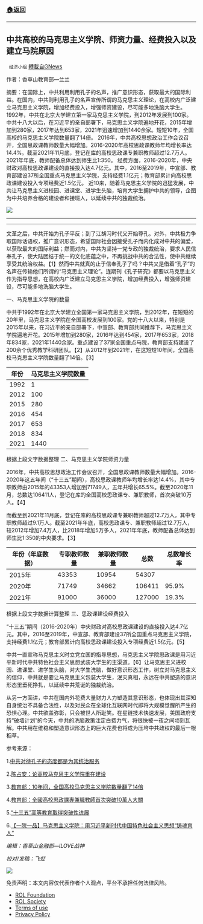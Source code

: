###  [:house:返回](README.md)
---


## 中共高校的马克思主义学院、师资力量、经费投入以及建立马院原因
` 经济小组` [轉載自GNews](https://gnews.org/zh-hans/2503200/)

作者：香草山教育部—兰兰
 
摘要：在国际上，中共利用利用孔子的名声，推广意识形态，获取最大的国际利益。在国内，中共则利用孔子的名声宣传所谓的马克思主义理论，在高校内广泛建立马克思主义学院，增加经费投入，增强师资建设，尽可能多地洗脑大学生。
1992年，中共在北京大学建立第一家马克思主义学院，到2012年发展到100家。中共十八大以后，在习近平的亲自部署下，马克思主义学院遍地开花，2015年增加到280家，2017年达到653家，2021年迅速增加到1440余家。短短10年，全国高校的马克思主义学院数量翻了14倍。
2016年，中共高校思想政治工作会议召开，全国思政课教师数量大幅增加。2016-2020年高校思政课教师年均增长率达14.4%。截至2021年11月底，登记在库的高校思政课专兼职教师超过12.7万人。2021年年底，教师配备总体达到师生比1:350。
经费方面，2016-2020年，中央财政对高校思政课建设的直接投入达4.7亿元。其中，2016至2019年，中宣部、教育部建设37所全国重点马克思主义学院，支持经费1.1亿元；教育部累计向高校思政课建设投入专项经费近1.5亿元。
近10来，随着马克思主义学院的迅猛发展，中共让马克思主义进校园、进课堂、进学生头脑，培育大学生拥护中共的领导，企图为中共培养合格的建设者和接班人，以延续中共的独裁统治。
 
![](https://assets.gnews.org/wp-content/uploads/2022/05/14E012F4BD9EB1E1CDAB8543CB8_812DC4E9_E6C9.jpeg)
 
* * *
 
* * *
 
文革之后，中共开始为孔子平反；到了江胡习时代又开始尊孔。对外，中共极力争取国际话语权，推广意识形态，希望国际社会因接受孔子而内化成对中共的偏爱，以获取最大的国际利益；然而对内，中共为坚持一党专政的独裁统治，要求人民信奉孔子，使大陆团结于统一的文化底蕴之中，不再挑战中共的合法性，使中共继续享受其统治权益。【1】然而中共就真的止于信奉孔子了吗？中共又是借着“孔子”的名声在传输他们所谓的“马克思主义理论”。连期刊《孔子研究》都要以马克思主义作为指导思想，在高校内广泛建立马克思主义学院，增加经费投入，增强师资建设，尽可能多地洗脑大学生。
 
一、马克思主义学院的数量
 
中共于1992年在北京大学建立全国第一家马克思主义学院，到2012年，在短短的20年里，马克思主义学院在全国高校发展到100家。党的十八大以来，特别是2015年以来，在习近平的亲自部署下，中宣部、教育部共同推荐下，马克思主义学院遍地开花。2015年增加到280家，2016年达到454家，2017年653家，2018年834家，2021年1440余家。重点建设了37家全国重点马院，教育部支持建设了200余个优秀教学科研团队。【2】从2012年到2021年，在这短短10年间，全国高校马克思主义学院数量翻了14倍。【3】

| 年份 | 马克思主义学院数量 |
| --- | --- |
| 1992 | 1 |
| 2012 | 100 |
| 2015 | 280 |
| 2016 | 454 |
| 2017 | 653 |
| 2018 | 834 |
| 2021 | 1440 |

根据上段文字数据整理 
二、马克思主义学院师资力量
 
2016年，中共高校思想政治工作会议召开，全国思政课教师数量大幅增加。2016-2020年这五年间（“十三五”期间），高校思政课教师年均增长率达14.4%，其中专职教师由2015年的43353人增加到71749人，五年共增长65.5%。截至2020年11月，总数达106411人，登记在库的全国高校思政课专、兼职教师，首次突破10万人。【4】
 
而截至到2021年11月底，登记在库的高校思政课专兼职教师超过12.7万人，其中专职教师超过9.1万人。截至2021年年底，高校思政课专、兼职教师超过12.7万人，较2012年增加7.4万人，比2018年增加5万多人，2021年年底，教师配备总体达到师生比1:350的中央要求。【3】

| 年份（年底数据） | 专职教师数量 | 兼职教师数量 | 总数 | 总数增长率 |
| --- | --- | --- | --- | --- |
| 2015年 | 43353 | 10954 | 54307 |  |
| 2020年 | 71749 | 34662 | 106411 | 95.9% |
| 2021年 | 91000 | 36000 | 127000 | 19.3% |

根据上段文字数据计算整理 
三、思政课建设经费投入
 
“十三五”期间（2016-2020年）中央财政对高校思政课建设的直接投入达4.7亿元。其中，2016至2019年，中宣部、教育部建设37所全国重点马克思主义学院，支持经费1.1亿元；教育部累计向高校思政课建设投入专项经费近1.5亿元。【5】
 
中共一直宣称马克思主义时立党立国的指导思想，马克思主义学院思政课是用习近平新时代中共特色社会主义思想武装大学生的主渠道。【6】让马克思主义进校园、进课堂、进学生头脑，对大学生洗脑，做好意识形态工作，树立对马克思主义的信仰，中共就是要让马克思主义包装大学生，泯灭真相，永远在中共塑造的意识形态里垂死挣扎，以延续中共荒诞的独裁统治。
 
从另一方面讲，中共在国内外花费大量财力人力塑造其意识形态，也体现出其深知自身统治不具备合法性，以及对民众在全球化互联网时代即将大规模觉醒所产生的恐惧心理。中共欲盖弥彰，只会被世人所耻笑。在星链技术快速发展，美国政府支持“破墙计划”的今天，中共的洗脑政策注定白费力气，将很快被一夜之间顷刻瓦解。中共用在维稳和塑造意识形态上的巨大花费也将成为压垮中共政权的最后一根稻草。
 
参考来源：
 
1.[中共对待孔子的态度都是为其统治服务](https://gnews.org/zh-hans/2406654/)
 
2.[陈占安：论高校马克思主义学院重在建设](https://marxism.pku.edu.cn/xzlt/1304868.htm)
 
3.[教育部：10年间，全国高校马克思主义学院数量翻了14倍](https://www.163.com/dy/article/H2LM936A051492T3.html)
 
4.[教育部：全國高校思政課專兼職教師首次突破10萬人大關](http://big5.xinhuanet.com/gate/big5/education.news.cn/2020-12/03/c_1210914033.htm)
 
5.[“十三五”高等教育取得突破性进展](http://www.moe.gov.cn/fbh/live/2020/52717/mtbd/202012/t20201204_503404.html)
 
6.[【一院一品】马克思主义学院：用习近平新时代中国特色社会主义思想“铸魂育人”](http://news.xjtu.edu.cn/info/1033/7345.htm)
 
*编辑：香草山金融部—ILOVE战神*
 
*校对/发稿：飞虹*
 
![](https://assets.gnews.org/wp-content/uploads/2022/05/5-6-1117x1536-1.jpeg)

免责声明：本文内容仅代表作者个人观点，平台不承担任何法律风险。
  
- [ROL Foundation](https://rolfoundation.org/)
- [ROL Society](https://rolsociety.org/)
- [Terms of use](https://gnews.org/terms-of-use-3/)
- [Privacy Policy](https://gnews.org/privacy-policy/)
